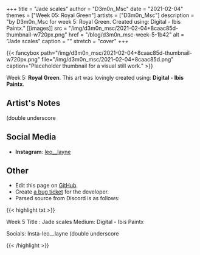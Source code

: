 +++
title =       "Jade scales"
author =      "D3m0n_Msc"
date =        "2021-02-04"
themes =      ["Week 05: Royal Green"]
artists =     ["D3m0n_Msc"]
description = "by D3m0n_Msc for week 5: Royal Green. Created using: Digital - Ibis Paintx."
[[images]]
      src = "/img/d3m0n_msc/2021-02-04+8caac85d-thumbnail-w720px.png"
      href = "/blog/d3m0n_msc-week-5-1b42"
      alt = "Jade scales"
      caption = ""
      stretch = "cover"
+++

{{< fancybox path="/img/d3m0n_msc/2021-02-04+8caac85d-thumbnail-w720px.png" file="/img/d3m0n_msc/2021-02-04+8caac85d.png" caption="Placeholder thumbnail for a visual still work." >}}


Week 5: **Royal Green**. This art was lovingly created using: **Digital - Ibis Paintx**.

## Artist's Notes

(double underscore

## Social Media

- **Instagram**: <a href='https://instagram.com/leo__layne' target='_blank'>leo__layne</a>

## Other

- Edit this page on [GitHub](https://github.com/teaminkling/web-refresh/edit/main/content/blog/d3m0n_msc-week-5-1b42.md).
- Create [a bug ticket](https://github.com/teaminkling/web-refresh/issues/new?assignees=&labels=bug&template=problem-report.md&title=) for the developer.
- Parsed source from Discord is as follows:

{{< highlight txt >}}

Week 5
Title : Jade scales
Medium: Digital - Ibis Paintx

Socials: Insta-leo__layne (double underscore

{{< /highlight >}}